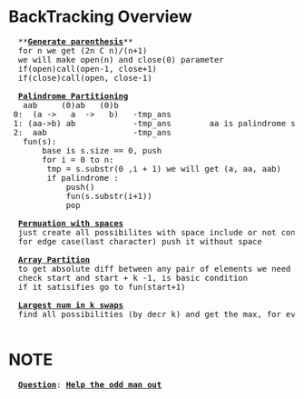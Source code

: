 # BackTracking Overview
  <pre>
  **<b><a href="https://github.com/teja963/DSA_All_Models/blob/master/BackTracking/3.%20generate%20parenthesis.cpp">Generate parenthesis</a></b>**
  for n we get (2n C n)/(n+1)
  we will make open(n) and close(0) parameter
  if(open)call(open-1, close+1)
  if(close)call(open, close-1)
   
  <b><a href="https://github.com/teja963/DSA-and-MYSQL/blob/master/BackTracking/4.%20Palindrome%20Partitioning.cpp">Palindrome Partitioning</a></b>
   aab     (0)ab   (0)b
 0:  (a ->   a  ->   b)   -tmp_ans
 1: (aa->b) ab            -tmp_ans        aa is palindrome so it will go into fun and get b
 2:  aab                  -tmp_ans
   fun(s):
	   base is s.size == 0, push
	   for i = 0 to n:
	   	tmp = s.substr(0 ,i + 1) we will get (a, aa, aab)
	   	if palindrome :
	   	    push()
	   		fun(s.substr(i+1))
	   		pop
	   		
  <b><a href="https://github.com/teja963/Advanced-DSA/blob/master/BackTracking/7.%20Permuation%20with%20spaces.cpp">Permuation with spaces</a></b>
  just create all possibilites with space include or not condition
  for edge case(last character) push it without space 
  
  <b><a href="https://github.com/teja963/Advanced-DSA/blob/master/BackTracking/6.%20Array%20Partition.cpp">Array Partition</a></b>
  to get absolute diff between any pair of elements we need to sort
  check start and start + k -1, is basic condition
  if it satisifies go to fun(start+1)
  
  <b><a href="https://github.com/teja963/Advanced-DSA/blob/master/BackTracking/9.%20Largest%20number%20in%20k%20swaps.cpp">Largest num in k swaps</a></b>
  find all possibilities (by decr k) and get the max, for every combination recursively 
  </pre>
# NOTE
  <pre>
  <b><a href="https://practice.geeksforgeeks.org/problems/help-the-old-man3848/1">Question</a></b>: <b><a href="https://github.com/teja963/Advanced-DSA/blob/master/BackTracking/8.%20Help%20the%20odd%20man%20out.cpp">Help the odd man out</a></b>
  </pre>
